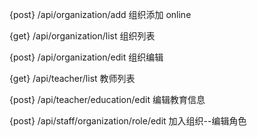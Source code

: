 
{post} /api/organization/add 组织添加  online

{get} /api/organization/list 组织列表

{post} /api/organization/edit 组织编辑

{get} /api/teacher/list 教师列表

{post} /api/teacher/education/edit 编辑教育信息

{post} /api/staff/organization/role/edit 加入组织--编辑角色

